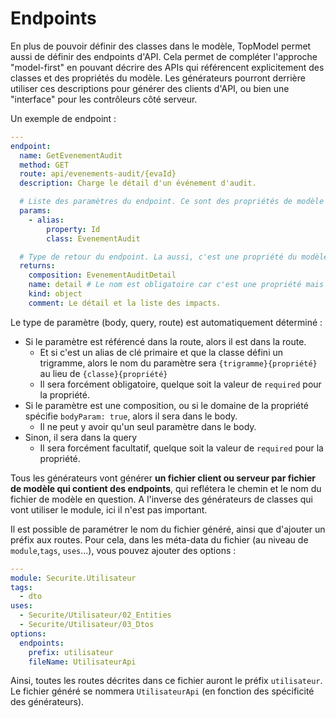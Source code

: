 # Endpoints

En plus de pouvoir définir des classes dans le modèle, TopModel permet aussi de définir des endpoints d'API. Cela permet de compléter l'approche "model-first" en pouvant décrire des APIs qui référencent explicitement des classes et des propriétés du modèle. Les générateurs pourront derrière utiliser ces descriptions pour générer des clients d'API, ou bien une "interface" pour les contrôleurs côté serveur.

Un exemple de endpoint :

```yaml
---
endpoint:
  name: GetEvenementAudit
  method: GET
  route: api/evenements-audit/{evaId}
  description: Charge le détail d'un événement d'audit.

  # Liste des paramètres du endpoint. Ce sont des propriétés de modèle comme pour les classes. Il peut ne pas y en avoir.
  params:
    - alias:
        property: Id
        class: EvenementAudit

  # Type de retour du endpoint. La aussi, c'est une propriété du modèle et il peut ne pas y en avoir.
  returns:
    composition: EvenementAuditDetail
    name: detail # Le nom est obligatoire car c'est une propriété mais il n'est pas utilisé.
    kind: object
    comment: Le détail et la liste des impacts.
```

Le type de paramètre (body, query, route) est automatiquement déterminé :

- Si le paramètre est référencé dans la route, alors il est dans la route.
  - Et si c'est un alias de clé primaire et que la classe défini un trigramme, alors le nom du paramètre sera `{trigramme}{propriété}` au lieu de `{classe}{propriété}`
  - Il sera forcément obligatoire, quelque soit la valeur de `required` pour la propriété.
- Si le paramètre est une composition, ou si le domaine de la propriété spécifie `bodyParam: true`, alors il sera dans le body.
  - Il ne peut y avoir qu'un seul paramètre dans le body.
- Sinon, il sera dans la query
  - Il sera forcément facultatif, quelque soit la valeur de `required` pour la propriété.

Tous les générateurs vont générer **un fichier client ou serveur par fichier de modèle qui contient des endpoints**, qui reflétera le chemin et le nom du fichier de modèle en question. A l'inverse des générateurs de classes qui vont utiliser le module, ici il n'est pas important.

Il est possible de paramétrer le nom du fichier généré, ainsi que d'ajouter un préfix aux routes. Pour cela, dans les méta-data du fichier (au niveau de `module`,`tags`, `uses`...), vous pouvez ajouter des options :

```yaml
---
module: Securite.Utilisateur
tags:
  - dto
uses:
  - Securite/Utilisateur/02_Entities
  - Securite/Utilisateur/03_Dtos
options:
  endpoints:
    prefix: utilisateur
    fileName: UtilisateurApi
```

Ainsi, toutes les routes décrites dans ce fichier auront le préfix `utilisateur`. Le fichier généré se nommera `UtilisateurApi` (en fonction des spécificité des générateurs).

